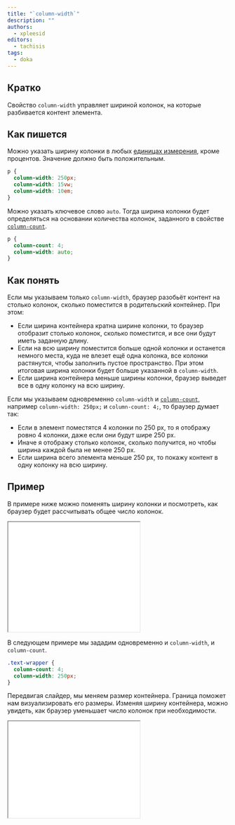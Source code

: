 ```yaml
---
title: "`column-width`"
description: ""
authors:
  - xpleesid
editors:
  - tachisis
tags:
  - doka
---
```


## Кратко

Свойство `column-width` управляет шириной колонок, на которые разбивается контент элемента.

## Как пишется

Можно указать ширину колонки в любых [единицах измерения](/css/numeric-types), кроме процентов. Значение должно быть положительным.

```css
p {
  column-width: 250px;
  column-width: 15vw;
  column-width: 10em;
}
```

Можно указать ключевое слово `auto`. Тогда ширина колонки будет определяться на основании количества колонок, заданного в свойстве [`column-count`](/css/column-count).

```css
p {
  column-count: 4;
  column-width: auto;
}
```

## Как понять

Если мы указываем только `column-width`, браузер разобьёт контент на столько колонок, сколько поместится в родительский контейнер. При этом:

- Если ширина контейнера кратна ширине колонки, то браузер отобразит столько колонок, сколько поместится, и все они будут иметь заданную длину.
- Если на всю ширину поместится больше одной колонки и останется немного места, куда не влезет ещё одна колонка, все колонки растянутся, чтобы заполнить пустое пространство. При этом итоговая ширина колонки будет больше указанной в `column-width`.
- Если ширина контейнера меньше ширины колонки, браузер выведет все в одну колонку на всю ширину.

Если мы указываем одновременно `column-width` и [`column-count`](/css/column-count), например `column-width: 250px;` и `column-count: 4;`, то браузер думает так:

- Если в элемент поместятся 4 колонки по 250 px, то я отображу ровно 4 колонки, даже если они будут шире 250 px.
- Иначе я отображу столько колонок, сколько получится, но чтобы ширина каждой была не менее 250 px.
- Если ширина всего элемента меньше 250 px, то покажу контент в одну колонку на всю ширину.

## Пример

В примере ниже можно поменять ширину колонки и посмотреть, как браузер будет рассчитывать общее число колонок.

<iframe title="Изменение ширины колонки" src="demos/basic/" height="250"></iframe>

В следующем примере мы зададим одновременно и `column-width`, и `column-count`.

```css
.text-wrapper {
  column-count: 4;
  column-width: 250px;
}
```

Передвигая слайдер, мы меняем размер контейнера. Граница поможет нам визуализировать его размеры. Изменяя ширину контейнера, можно увидеть, как браузер уменьшает число колонок при необходимости.

<iframe title="Изменение числа колонок браузером" src="demos/adaptive/" height="220"></iframe>
